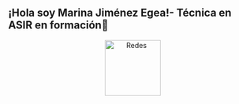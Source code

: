 ## ¡Hola soy Marina Jiménez Egea!- Técnica en ASIR en formación👋

<p align="center">
  <img src="https://images.unsplash.com/photo-1581091870625-2ab99aa5032e?auto=format&fit=crop&w=800&q=80" alt="Redes" width="113"/>
</p>



<!--
**Marjieg/Marjieg** is a ✨ _special_ ✨ repository because its `README.md` (this file) appears on your GitHub profile.

Here are some ideas to get you started:

- 🔭 I’m currently working on ...
- 🌱 I’m currently learning ...
- 👯 I’m looking to collaborate on ...
- 🤔 I’m looking for help with ...
- 💬 Ask me about ...
- 📫 How to reach me: ...
- 😄 Pronouns: ...
- ⚡ Fun fact: ...
-->
